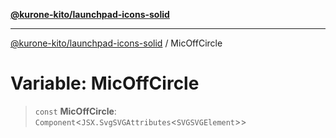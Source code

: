 [**@kurone-kito/launchpad-icons-solid**](../README.md)

***

[@kurone-kito/launchpad-icons-solid](../globals.md) / MicOffCircle

# Variable: MicOffCircle

> `const` **MicOffCircle**: `Component`\<`JSX.SvgSVGAttributes`\<`SVGSVGElement`\>\>

